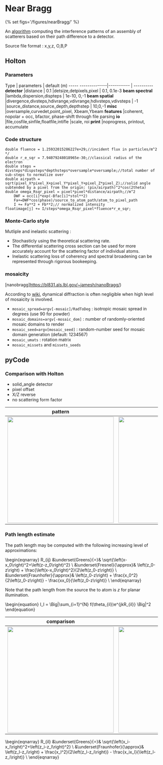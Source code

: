# Near Bragg

{% set figs='/figures/nearBragg/' %}

An [algorithm](https://bl831.als.lbl.gov/~jamesh/nearBragg/) computing the interference patterns of an assembly of scatterers based
on their path difference to a detector.

Source file format : x,y,z, O,B,P

## Holton

### Parameters

Type                | parameters | default (m)
----- --------------|----------- | ----------
**detector**        |distance | 0.1
                    |detsize,detpixels,pixel | 0.1, 0.1e-3
**beam spectral**   |lambda,dispersion,dispteps | 1e-10, 0,-1
**beam spatial**    |divergence,divsteps,hdivrange,vdivrange,hdivsteps,vdivsteps | -1
                    |source_distance,source_depth,depthstep | 10,0,-1
**misc**            |oversample,curvedet,point_pixel, Xbeam,Ybeam
**features**        |coherent, nopolar + occ, bfactor, phase-shift through file parsing
**io**              |file,cosfile,sinfile,floatfile,intifle
                    |scale, roi
**print**           |noprogress, printout, accumulate

### Code structure

```
double fluence = 1.25932015286227e+29;//incident flux in particles/m^2 */
double r_e_sqr = 7.94079248018965e-30;//classical radius of the electron
double steps = divsteps*dispsteps*depthsteps*oversample*oversample;//total number of sub-steps to normalize over
double airpath = sqrt(pixel_X*pixel_X+pixel_Y*pixel_Y+pixel_Z*pixel_Z);//solid angle subtended by a pixel from the origin: (pix/airpath)^2*cos(2theta)
double omega_Rsqr_pixel = pixel*pixel*distance/airpath;//m^2
    DWF = occ[i]*exp(-Bfac[i]*stol**2)
    Fa+=DWF*cos(phase)/source_to_atom_path/atom_to_pixel_path
    I += Fa**2 + Fb**2;// normalized intensity
floatimage[j] += I/steps*omega_Rsqr_pixel*fluence*r_e_sqr;
```

### Monte-Carlo style

Mutliple and inelastic scattering :

- Stochasticly using the theoretical scattering rate.
- The differential scattering cross section can be used for more accurately account for the scattering factor of individual atoms.
- Inelastic scattering loss of coherency and spectral broadening can be represented through rigorous bookeeping.



### mosaicity
[nanobragg]https://bl831.als.lbl.gov/~jamesh/nanoBragg/)

According to [wiki](https://en.wikipedia.org/wiki/Mosaicity), dynamical diffraction is often negligible when high level of mosaicity is involved.

- `mosaic_spread=argv[-mosaic]/RadToDeg` : isotropic mosaic spread in degrees (use 90 for powder)
- `mosaic_domains=argv[-mosaic_dom]` : number of randomly-oriented mosaic domains to render
- `mosaic_seed=argv[mosaic_seed]` : random-number seed for mosaic domain generation (default: 1234567)
- `mosaic_umats` : rotation matrix
- `mosaic_missets` and `missets_seeds`



## pyCode
### Comparison with Holton
- solid_angle detector
- pixel offset
- X/Z reverse
- no scattering form factor

pattern | Intensity
------- | ---------
[<img src="{{figs}}comparisonHoltonPattern.svg" width="350" /> ]({{figs}}comparisonHoltonPattern.svg) | [<img src="{{figs}}comparisonHolton.svg" width="350" /> ]({{figs}}comparisonHolton.svg)

### Path length estimate
The path length may be computed with the following increasing level of approximations:

\begin{eqnarray}
R_{ij}
      &\underset{Greens}{=}& \sqrt{\left(x-x_0\right)^2+\left(z-z_0\right)^2} \\
       &\underset{Fresnel}{\approx}&     \left(z_0-z\right) + \frac{\left(x-x_0\right)^2}{2\left(z_0-z\right)} \\
       &\underset{Fraunhofer}{\approx}&  \left(z_0-z\right) + \frac{x_0^2}{2\left(z_0-z\right)} - \frac{xx_0}{\left(z_0-z\right)}  \\
\end{eqnarray}

Note that the path length from the source the to atom is $z$ for planar illumination.

\begin{equation}
I_l = \Big|\sum_{i=1}^{N} f(\theta_{il})e^{jkR_{il}} \Big|^2
\end{equation}

comparison | error
---------- | ---------
[<img src="{{figs}}path_length.svg" width="350" /> ]({{figs}}path_length.svg) | [<img src="{{figs}}path_length_diff.svg" width="350" /> ]({{figs}}path_length_diff.svg)


\begin{eqnarray}
R_{il}
      &\underset{Greens}{=}& \sqrt{\left(x_i-x_l\right)^2+\left(z_i-z_l\right)^2} \\
       &\underset{Fraunhofer}{\approx}&  \left(z_l-z_i\right) + \frac{x_l^2}{2\left(z_l-z_i\right)} - \frac{x_ix_l}{\left(z_l-z_i\right)}  \\
\end{eqnarray}
